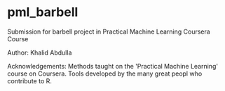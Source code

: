 pml_barbell
===========

Submission for barbell project in Practical Machine Learning Coursera Course

Author: Khalid Abdulla

Acknowledgements: Methods taught on the 'Practical Machine Learning' course on Coursera. Tools developed by the many great peopl who contribute to R.
